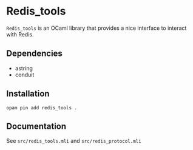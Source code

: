 # Redis_tools

`Redis_tools` is an OCaml library that provides a nice interface to interact with Redis.

## Dependencies

- astring
- conduit

## Installation

    opam pin add redis_tools .

## Documentation

See `src/redis_tools.mli` and `src/redis_protocol.mli`
